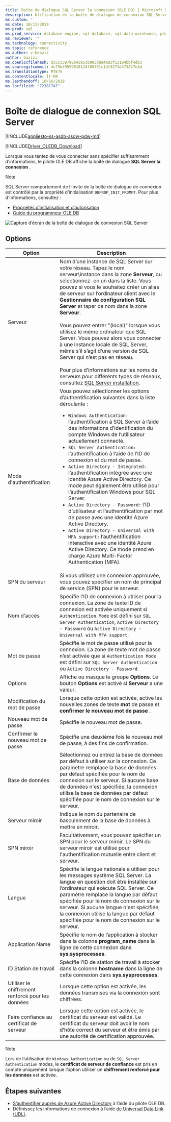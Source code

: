 ```yaml
---
title: Boîte de dialogue SQL Server la connexion (OLE DB) | Microsoft Docs
description: Utilisation de la boîte de dialogue de connexion SQL Server
ms.custom: ''
ms.date: 10/11/2019
ms.prod: sql
ms.prod_service: database-engine, sql-database, sql-data-warehouse, pdw
ms.reviewer: ''
ms.technology: connectivity
ms.topic: reference
ms.author: v-beaziz
author: bazizi
ms.openlocfilehash: d35c339798b4385cb903d8a4a83f13184bbf4db3
ms.sourcegitcommit: 4c75b49599018124f05f91c1df3271d473827e4d
ms.translationtype: MTE75
ms.contentlocale: fr-FR
ms.lasthandoff: 10/16/2019
ms.locfileid: "72381747"
---
```

# <a name="sql-server-login-dialog-box"></a>Boîte de dialogue de connexion SQL Server
[!INCLUDE[appliesto-ss-asdb-asdw-pdw-md](../../../includes/appliesto-ss-asdb-asdw-pdw-md.md)]

[!INCLUDE[Driver_OLEDB_Download](../../../includes/driver_oledb_download.md)]

Lorsque vous tentez de vous connecter sans spécifier suffisamment d’informations, le pilote OLE DB affiche la boîte de dialogue **SQL Server la connexion** .

> [!NOTE]  
> SQL Server comportement de l’invite de la boîte de dialogue de connexion est contrôlé par la propriété d’initialisation `DBPROP_INIT_PROMPT`. Pour plus d'informations, consultez :
> - [Propriétés d’initialisation et d’autorisation](../ole-db-data-source-objects/initialization-and-authorization-properties.md)
> - [Guide du programmeur OLE DB](https://go.microsoft.com/fwlink/?linkid=2067702)

![Capture d’écran de la boîte de dialogue de connexion SQL Server](../media/sql-server-login-dialog.png)

## <a name="options"></a>Options
|Option|Description|
|---   |---        |
|Serveur|Nom d’une instance de SQL Server sur votre réseau. Tapez le nom serveur\instance dans la zone **Serveur**, ou sélectionnez-en un dans la liste. Vous pouvez si vous le souhaitez créer un alias de serveur sur l’ordinateur client avec le **Gestionnaire de configuration SQL Server** et taper ce nom dans la zone **Serveur**. <br/><br/>Vous pouvez entrer "(local)" lorsque vous utilisez le même ordinateur que SQL Server. Vous pouvez alors vous connecter à une instance locale de SQL Server, même s’il s’agit d’une version de SQL Server qui n’est pas en réseau.<br/><br/>Pour plus d’informations sur les noms de serveurs pour différents types de réseaux, consultez [SQL Server installation](https://go.microsoft.com/fwlink/?linkid=2067541).|
|Mode d'authentification|Vous pouvez sélectionner les options d’authentification suivantes dans la liste déroulante :<br/><ul><li>`Windows Authentication:` l’authentification à SQL Server à l’aide des informations d’identification du compte Windows de l’utilisateur actuellement connecté.</li><li>`SQL Server Authentication:` l’authentification à l’aide de l’ID de connexion et du mot de passe.</li><li>`Active Directory - Integrated:` l’authentification intégrée avec une identité Azure Active Directory. Ce mode peut également être utilisé pour l’authentification Windows pour SQL Server.</li><li>`Active Directory - Password:` l’ID d’utilisateur et l’authentification par mot de passe avec une identité Azure Active Directory.</li><li>`Active Directory - Universal with MFA support:` l’authentification interactive avec une identité Azure Active Directory. Ce mode prend en charge Azure Multi-Factor Authentication (MFA).</li></ul>|
|SPN du serveur|Si vous utilisez une connexion approuvée, vous pouvez spécifier un nom de principal de service (SPN) pour le serveur.|
|Nom d'accès|Spécifie l’ID de connexion à utiliser pour la connexion. La zone de texte ID de connexion est activée uniquement si `Authentication Mode` est défini sur `SQL Server Authentication`, `Active Directory - Password` ou `Active Directory - Universal with MFA support`.|
|Mot de passe|Spécifie le mot de passe utilisé pour la connexion. La zone de texte mot de passe n’est activée que si `Authentication Mode` est défini sur `SQL Server Authentication` ou `Active Directory - Password`.|
|Options|Affiche ou masque le groupe **Options**. Le bouton **Options** est activé si **Serveur** a une valeur.|
|Modification du mot de passe|Lorsque cette option est activée, active les nouvelles zones de texte **mot** de passe et **confirmer le nouveau mot de passe** .|
|Nouveau mot de passe|Spécifie le nouveau mot de passe.|
|Confirmer le nouveau mot de passe|Spécifie une deuxième fois le nouveau mot de passe, à des fins de confirmation.|
|Base de données|Sélectionnez ou entrez la base de données par défaut à utiliser sur la connexion. Ce paramètre remplace la base de données par défaut spécifiée pour le nom de connexion sur le serveur. Si aucune base de données n'est spécifiée, la connexion utilise la base de données par défaut spécifiée pour le nom de connexion sur le serveur.|
|Serveur miroir|Indique le nom du partenaire de basculement de la base de données à mettre en miroir.|
|SPN miroir|Facultativement, vous pouvez spécifier un SPN pour le serveur miroir. Le SPN du serveur miroir est utilisé pour l'authentification mutuelle entre client et serveur.|
|Langue|Spécifie la langue nationale à utiliser pour les messages système SQL Server. La langue en question doit être installée sur l’ordinateur qui exécute SQL Server. Ce paramètre remplace la langue par défaut spécifiée pour le nom de connexion sur le serveur. Si aucune langue n'est spécifiée, la connexion utilise la langue par défaut spécifiée pour le nom de connexion sur le serveur.|
|Application Name|Spécifie le nom de l’application à stocker dans la colonne **program_name** dans la ligne de cette connexion dans **sys.sysprocesses**.|
|ID Station de travail|Spécifie l’ID de station de travail à stocker dans la colonne **hostname** dans la ligne de cette connexion dans **sys.sysprocesses**.|
|Utiliser le chiffrement renforcé pour les données|Lorsque cette option est activée, les données transmises via la connexion sont chiffrées.|
|Faire confiance au certificat de serveur|Lorsque cette option est activée, le certificat du serveur est validé. Le certificat du serveur doit avoir le nom d’hôte correct du serveur et être émis par une autorité de certification approuvée.|

> [!NOTE]  
> Lors de l’utilisation de `Windows Authentication` ou de `SQL Server Authentication` modes, le **certificat de serveur de confiance** est pris en compte uniquement lorsque l’option utiliser un **chiffrement renforcé pour les données** est activée.

## <a name="next-steps"></a>Étapes suivantes
- [S’authentifier auprès de Azure Active Directory](../features/using-azure-active-directory.md) à l’aide du pilote OLE DB.
- Définissez les informations de connexion à l’aide [de Universal Data Link (UDL)](data-link-pages.md).